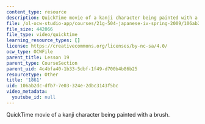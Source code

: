 ```yaml
---
content_type: resource
description: QuickTime movie of a kanji character being painted with a brush.
file: /ol-ocw-studio-app/courses/21g-504-japanese-iv-spring-2009/106ab2dcdfb77e03324e2dbc3143f5bc_1861.mov
file_size: 442066
file_type: video/quicktime
learning_resource_types: []
license: https://creativecommons.org/licenses/by-nc-sa/4.0/
ocw_type: OCWFile
parent_title: Lesson 19
parent_type: CourseSection
parent_uid: 4c4bfa40-1b33-5dbf-1f49-d700b4b86b25
resourcetype: Other
title: '1861'
uid: 106ab2dc-dfb7-7e03-324e-2dbc3143f5bc
video_metadata:
  youtube_id: null
---
```

QuickTime movie of a kanji character being painted with a brush.